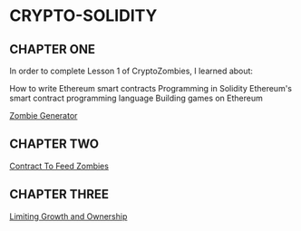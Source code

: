 # CRYPTO-SOLIDITY
## CHAPTER ONE
In order to complete Lesson 1 of CryptoZombies, I learned about:

How to write Ethereum smart contracts
Programming in Solidity 
Ethereum's smart contract programming language
Building games on Ethereum

[Zombie Generator](https://share.cryptozombies.io/en/lesson/1/share/MSKEH?id=Y3p8NjA0MDc4)

## CHAPTER TWO

[Contract To Feed Zombies](https://share.cryptozombies.io/en/lesson/2/share/MSKEH?id=Y3p8NjA0MDc4)

## CHAPTER THREE

[Limiting Growth and Ownership](https://share.cryptozombies.io/en/lesson/3/share/MSKEH?id=Y3p8NjA0MDc4)


